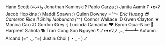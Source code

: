 Hann Scott (•̀ᴗ•́)و
Jonathan Kaminski❓
Pablo Garza ;)
Janita Aamir ʕ •ᴥ•ʔ
Jacob Hopkins :)
Maddi Spawn :)
Quinn Downey =^_^=
Eric Huang 😎
Cameron Rice ‼️
Shinji Nobuhara (^_^)
Connor Wallace :D
Gwen Clayton ★
Monica Cao :D
Gordon Grey :]
Lucinda Camacho ❤️
Byron Ojua-Nice 🚀
Harpreet Sahota 🐕
Tran Cong Son Nguyen 	ʕノ•ᴥ•ʔノ ︵ ┻━┻
Autumn  Arcand (=^ ◡ ^=)
Justin Choi ( ・_・)ノ